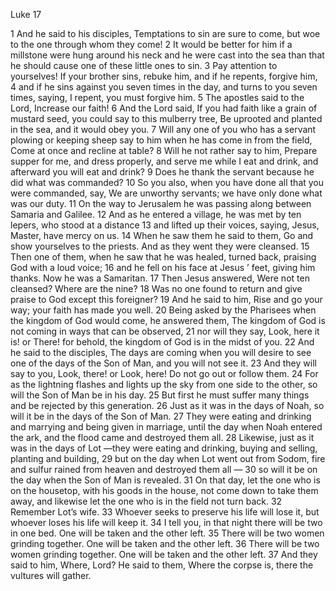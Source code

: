Luke 17

1	And he said to his disciples, Temptations to sin are sure to come, but woe to the one through whom they come!
2	It would be better for him if a millstone were hung around his neck and he were cast into the sea than that he should cause one of these little ones to sin.
3	Pay attention to yourselves! If your brother sins, rebuke him, and if he repents, forgive him,
4	and if he sins against you seven times in the day, and turns to you seven times, saying, I repent, you must forgive him.
5	The apostles said to the Lord, Increase our faith!
6	And the Lord said, If you had faith like a grain of mustard seed, you could say to this mulberry tree, Be uprooted and planted in the sea, and it would obey you.
7	Will any one of you who has a servant plowing or keeping sheep say to him when he has come in from the field, Come at once and recline at table?
8	Will he not rather say to him, Prepare supper for me, and dress properly, and serve me while I eat and drink, and afterward you will eat and drink?
9	Does he thank the servant because he did what was commanded?
10	So you also, when you have done all that you were commanded, say, We are unworthy servants; we have only done what was our duty.
11	On the way to Jerusalem he was passing along between Samaria and Galilee.
12	And as he entered a village, he was met by ten lepers, who stood at a distance
13	and lifted up their voices, saying, Jesus, Master, have mercy on us.
14	When he saw them he said to them, Go and show yourselves to the priests. And as they went they were cleansed.
15	Then one of them, when he saw that he was healed, turned back, praising God with a loud voice;
16	and he fell on his face at Jesus ’ feet, giving him thanks. Now he was a Samaritan.
17	Then Jesus answered, Were not ten cleansed? Where are the nine?
18	Was no one found to return and give praise to God except this foreigner?
19	And he said to him, Rise and go your way; your faith has made you well.
20	Being asked by the Pharisees when the kingdom of God would come, he answered them, The kingdom of God is not coming in ways that can be observed,
21	nor will they say, Look, here it is! or There! for behold, the kingdom of God is in the midst of you.
22	And he said to the disciples, The days are coming when you will desire to see one of the days of the Son of Man, and you will not see it.
23	And they will say to you, Look, there! or Look, here! Do not go out or follow them.
24	For as the lightning flashes and lights up the sky from one side to the other, so will the Son of Man be in his day.
25	But first he must suffer many things and be rejected by this generation.
26	Just as it was in the days of Noah, so will it be in the days of the Son of Man.
27	They were eating and drinking and marrying and being given in marriage, until the day when Noah entered the ark, and the flood came and destroyed them all.
28	Likewise, just as it was in the days of Lot —they were eating and drinking, buying and selling, planting and building,
29	but on the day when Lot went out from Sodom, fire and sulfur rained from heaven and destroyed them all —
30	so will it be on the day when the Son of Man is revealed.
31	On that day, let the one who is on the housetop, with his goods in the house, not come down to take them away, and likewise let the one who is in the field not turn back.
32	Remember Lot’s wife.
33	Whoever seeks to preserve his life will lose it, but whoever loses his life will keep it.
34	I tell you, in that night there will be two in one bed. One will be taken and the other left.
35	There will be two women grinding together. One will be taken and the other left.
36	There will be two women grinding together. One will be taken and the other left.
37	And they said to him, Where, Lord? He said to them, Where the corpse is, there the vultures will gather.

